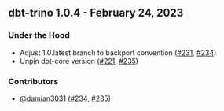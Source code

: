 ## dbt-trino 1.0.4 - February 24, 2023
### Under the Hood
- Adjust 1.0.latest branch to backport convention ([#231](https://github.com/starburstdata/dbt-trino/issues/231), [#234](https://github.com/starburstdata/dbt-trino/pull/234))
- Unpin dbt-core version ([#221](https://github.com/starburstdata/dbt-trino/issues/221), [#235](https://github.com/starburstdata/dbt-trino/pull/235))

### Contributors
- [@damian3031](https://github.com/damian3031) ([#234](https://github.com/starburstdata/dbt-trino/pull/234), [#235](https://github.com/starburstdata/dbt-trino/pull/235))
